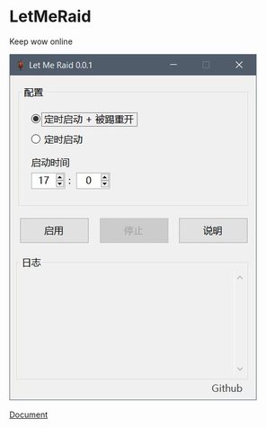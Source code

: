 # LetMeRaid
Keep wow online

![screenshot](https://raw.githubusercontent.com/Nihiue/LetMeRaid/master/screenshot.jpg)

[Document](https://www.nihi.me/lmr/)
